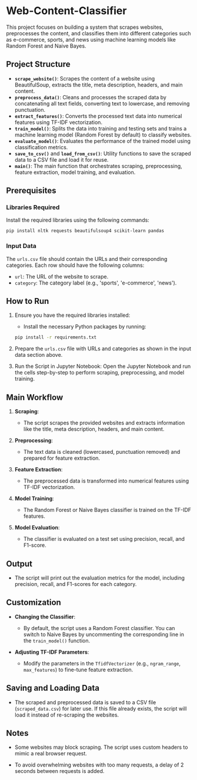 # Web-Content-Classifier

This project focuses on building a system that scrapes websites, preprocesses the content, and classifies them into different categories such as e-commerce, sports, and news using machine learning models like Random Forest and Naive Bayes.

## Project Structure

- **`scrape_website()`**: Scrapes the content of a website using BeautifulSoup, extracts the title, meta description, headers, and main content.
- **`preprocess_data()`**: Cleans and processes the scraped data by concatenating all text fields, converting text to lowercase, and removing punctuation.
- **`extract_features()`**: Converts the processed text data into numerical features using TF-IDF vectorization.
- **`train_model()`**: Splits the data into training and testing sets and trains a machine learning model (Random Forest by default) to classify websites.
- **`evaluate_model()`**: Evaluates the performance of the trained model using classification metrics.
- **`save_to_csv()`** and **`load_from_csv()`**: Utility functions to save the scraped data to a CSV file and load it for reuse.
- **`main()`**: The main function that orchestrates scraping, preprocessing, feature extraction, model training, and evaluation.

## Prerequisites

### Libraries Required

Install the required libraries using the following commands:

```bash
pip install nltk requests beautifulsoup4 scikit-learn pandas
```

### Input Data

The `urls.csv` file should contain the URLs and their corresponding categories. Each row should have the following columns:

- `url`: The URL of the website to scrape.
- `category`: The category label (e.g., 'sports', 'e-commerce', 'news').

## How to Run

1. Ensure you have the required libraries installed:
   - Install the necessary Python packages by running:

   ```bash
   pip install -r requirements.txt
   ```
2. Prepare the `urls.csv` file with URLs and categories as shown in the input data section above.  

3. Run the Script in Jupyter Notebook: Open the Jupyter Notebook and run the cells step-by-step to perform scraping, preprocessing, and model training.

## Main Workflow

1. **Scraping**: 
   - The script scrapes the provided websites and extracts information like the title, meta description, headers, and main content.

2. **Preprocessing**: 
   - The text data is cleaned (lowercased, punctuation removed) and prepared for feature extraction.

3. **Feature Extraction**: 
   - The preprocessed data is transformed into numerical features using TF-IDF vectorization.

4. **Model Training**: 
   - The Random Forest or Naive Bayes classifier is trained on the TF-IDF features.

5. **Model Evaluation**: 
   - The classifier is evaluated on a test set using precision, recall, and F1-score.

## Output

- The script will print out the evaluation metrics for the model, including precision, recall, and F1-scores for each category.

## Customization

- **Changing the Classifier**: 
   - By default, the script uses a Random Forest classifier. You can switch to Naive Bayes by uncommenting the corresponding line in the `train_model()` function.
  
- **Adjusting TF-IDF Parameters**: 
   - Modify the parameters in the `TfidfVectorizer` (e.g., `ngram_range`, `max_features`) to fine-tune feature extraction.

## Saving and Loading Data

- The scraped and preprocessed data is saved to a CSV file (`scraped_data.csv`) for later use. If this file already exists, the script will load it instead of re-scraping the websites.

## Notes

- Some websites may block scraping. The script uses custom headers to mimic a real browser request.
  
- To avoid overwhelming websites with too many requests, a delay of 2 seconds between requests is added.
